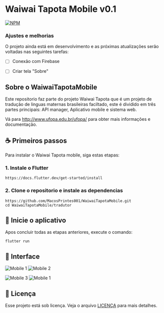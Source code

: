 # Waiwai Tapota Mobile v0.1
<!---Esses são exemplos. Veja https://shields.io para outras pessoas ou para personalizar este conjunto de escudos. Você pode querer incluir dependências, status do projeto e informações de licença aqui--->

[![NPM](https://img.shields.io/npm/l/react)](https://github.com/devsuperior/sds1-wmazoni/blob/master/LICENSE) 


### Ajustes e melhorias

O projeto ainda está em desenvolvimento e as próximas atualizações serão voltadas nas seguintes tarefas:

- [ ] Conexão com Firebase
- [ ] Criar tela "Sobre"


## Sobre o WaiwaiTapotaMobile
Este repositorio faz parte do projeto Waiwai Tapota que é um projeto de tradução de linguas maternas brasileiras faciltado, este é dividido em três partes principais: API manager, Aplicativo mobile e sistema web.

Vá para http://www.ufopa.edu.br/ufopa/ para obter mais informações e documentação.

## ☕ Primeiros passos

Para instalar o Waiwai Tapota mobile, siga estas etapas:

### 1. Instale o Flutter

```
https://docs.flutter.dev/get-started/install
```

### 2. Clone o repositorio e instale as dependencias
```
https://github.com/MacosPrintes001/WaiwaiTapotaMobile.git
cd WaiwaiTapotaMobile/tradutor
```

## 🚀 Inicie o aplicativo

Apos concluir todas as etapas anteriores, execute o comando:

```
flutter run
```
## 📱 Interface
![Mobile 1](tradutor/Interface/login.jpeg) ![Mobile 2](tradutor/Interface/cadastro.jpeg)

![Mobile 3](tradutor/Interface/busca.jpeg) ![Mobile 1](tradutor/Interface/significado.jpeg) 



## 📝 Licença

Esse projeto está sob licença. Veja o arquivo [LICENÇA](LICENSE.md) para mais detalhes.
